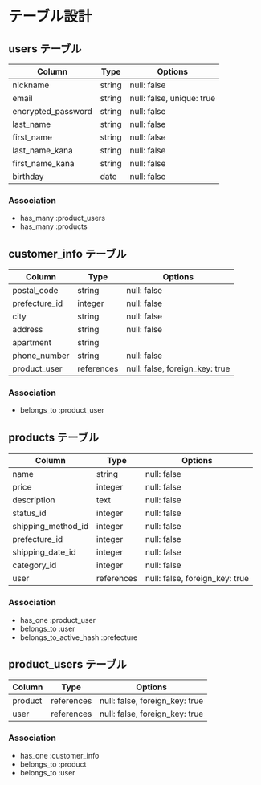 
# テーブル設計

## users テーブル

| Column             | Type   | Options                  |
| ------------------ | ------ | ------------------------ |
| nickname           | string | null: false              |
| email              | string | null: false, unique: true|
| encrypted_password | string | null: false              |
| last_name          | string | null: false              |
| first_name         | string | null: false              |
| last_name_kana     | string | null: false              |
| first_name_kana    | string | null: false              |
| birthday           | date   | null: false              |

### Association
- has_many :product_users
- has_many :products



## customer_info テーブル

| Column             | Type      | Options                         |
| ------------------ | --------- | ------------------------------- |
| postal_code        | string    | null: false                     |
| prefecture_id      | integer   | null: false                     |
| city               | string    | null: false                     |
| address            | string    | null: false                     |
| apartment          | string    |                                 |
| phone_number       | string    | null: false                     |
| product_user       | references| null: false, foreign_key: true  |

### Association
- belongs_to :product_user



## products テーブル

| Column             | Type       | Options                        |
| ------------------ | ---------- | ------------------------------ |
| name               | string     | null: false                    |
| price              | integer    | null: false                    |
| description        | text       | null: false                    |
| status_id          | integer    | null: false                    |
| shipping_method_id | integer    | null: false                    |
| prefecture_id      | integer    | null: false                    |
| shipping_date_id   | integer    | null: false                    |
| category_id        | integer    | null: false                    |
| user               | references | null: false, foreign_key: true |

### Association

- has_one :product_user
- belongs_to :user
- belongs_to_active_hash :prefecture



## product_users テーブル

| Column  | Type       | Options                        |
| --------| ---------- | ------------------------------ |
| product | references | null: false, foreign_key: true |
| user    | references | null: false, foreign_key: true |

### Association
- has_one :customer_info
- belongs_to :product
- belongs_to :user

